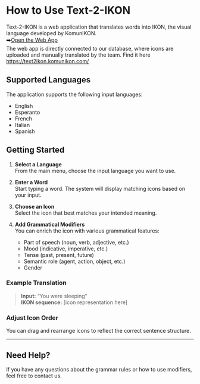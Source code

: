 # How to Use Text-2-IKON

Text-2-IKON is a web application that translates words into IKON, the visual language developed by KomunIKON.  
:arrow_right:[Open the Web App](https://example.com)  
The web app is directly connected to our database, where icons are uploaded and manually translated by the team.
Find it here https://text2ikon.komunikon.com/

## Supported Languages
The application supports the following input languages:
- English
- Esperanto
- French
- Italian
- Spanish

## Getting Started

1. **Select a Language**  
   From the main menu, choose the input language you want to use.

2. **Enter a Word**  
   Start typing a word. The system will display matching icons based on your input.

3. **Choose an Icon**  
   Select the icon that best matches your intended meaning.

4. **Add Grammatical Modifiers**  
   You can enrich the icon with various grammatical features:
   - Part of speech (noun, verb, adjective, etc.)
   - Mood (indicative, imperative, etc.)
   - Tense (past, present, future)
   - Semantic role (agent, action, object, etc.)
   - Gender

### Example Translation
> **Input:** “You were sleeping”  
> **IKON sequence:** [icon representation here]

### Adjust Icon Order
You can drag and rearrange icons to reflect the correct sentence structure.

---

## Need Help?
If you have any questions about the grammar rules or how to use modifiers, feel free to contact us.

